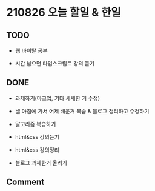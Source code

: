 # 210826 오늘 할일 & 한일

## TODO

- 웹 바이탈 공부

- 시간 남으면 타입스크립트 강의 듣기

## DONE

- 과제하기(마크업, 기타 세세한 거 수정)

- 낼 아침에 가서 어제 배운거 복습 & 블로그 정리하고 수정하기

- 알고리즘 복습하기

- html&css 강의듣기

- html&css 강의정리

- 블로그 과제한거 올리기

## Comment